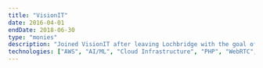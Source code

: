 ```yaml
---
title: "VisionIT"
date: 2016-04-01
endDate: 2018-06-30
type: "monies"
description: "Joined VisionIT after leaving Lochbridge with the goal of helping a 200M revenue company turn into a 1B revenue company."
technologies: ["AWS", "AI/ML", "Cloud Infrastructure", "PHP", "WebRTC", "Android", "Swift"]
---
```

